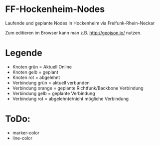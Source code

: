 FF-Hockenheim-Nodes
=============
Laufende und geplante Nodes in Hockenheim via Freifunk-Rhein-Neckar

Zum editieren im Browser kann man z.B. http://geojson.io/ nutzen.


Legende
=============

* Knoten grün = Aktuell Online
* Knoten gelb = geplant
* Knoten rot = abgelehnt
* Verbindung grün = aktuell verbunden
* Verbindung orange = geplante Richtfunk/Backbone Verbindung
* Verbindung gelb = geplante Verbindung
* Verbindung rot = abgelehnte/nicht mögliche Verbindung


ToDo:
=============

* marker-color
* line-color
